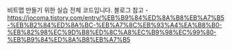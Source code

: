 비트맵 만들기 위한 실습 전체 코드입니다.
블로그 참고 - https://jocoma.tistory.com/entry/%EB%B9%84%ED%8A%B8%EB%A7%B5-%EB%B2%84%ED%8A%BC-%EB%A7%8C%EB%93%A4%EA%B8%B0-%EB%82%98%EC%9D%B8%ED%8C%A8%EC%B9%98%EC%99%80-%EB%B9%84%ED%8A%B8%EB%A7%B5
